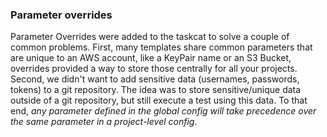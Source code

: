 ### Parameter overrides

Parameter Overrides were added to the taskcat to solve a couple of common problems. First, many
templates share common parameters that are unique to an AWS account, like a KeyPair name
or an S3 Bucket, overrides provided a way to store those centrally for all your projects.
Second, we didn't want to add sensitive data (usernames, passwords, tokens) to a git
repository. The idea was to store sensitive/unique data outside of a git repository, but still
execute a test using this data. To that end, *any parameter defined in the global config
will take precedence over the same parameter in a project-level config*.
